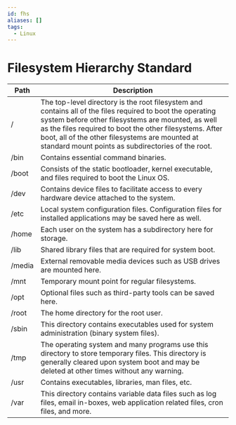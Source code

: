 ```yaml
---
id: fhs
aliases: []
tags:
  - Linux
---
```


# Filesystem Hierarchy Standard


| Path   | Description |
| ------ | ----------------------------------------------- |
| /      | The top-level directory is the root filesystem and contains all of the files required to boot the operating system before other filesystems are mounted, as well as the files required to boot the other filesystems. After boot, all of the other filesystems are mounted at standard mount points as subdirectories of the root. |
| /bin   | Contains essential command binaries. |
| /boot  | Consists of the static bootloader, kernel executable, and files required to boot the Linux OS. |
| /dev   | Contains device files to facilitate access to every hardware device attached to the system. |
| /etc   | Local system configuration files. Configuration files for installed applications may be saved here as well. |
| /home  | Each user on the system has a subdirectory here for storage. |
| /lib   | Shared library files that are required for system boot. |
| /media | External removable media devices such as USB drives are mounted here. |
| /mnt   | Temporary mount point for regular filesystems. |
| /opt   | Optional files such as third-party tools can be saved here. |
| /root  | The home directory for the root user. |
| /sbin  | This directory contains executables used for system administration (binary system files). |
| /tmp   | The operating system and many programs use this directory to store temporary files. This directory is generally cleared upon system boot and may be deleted at other times without any warning. |
| /usr   | Contains executables, libraries, man files, etc. |
| /var   | This directory contains variable data files such as log files, email in-boxes, web application related files, cron files, and more. |
